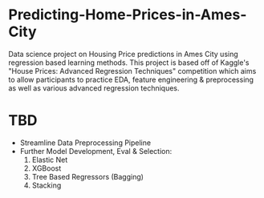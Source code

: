 # Predicting-Home-Prices-in-Ames-City
Data science project on Housing Price predictions in Ames City using regression based learning methods. This project is based off of Kaggle's "House Prices: Advanced Regression Techniques" competition which aims to allow participants to practice EDA, feature engineering &amp; preprocessing as well as various advanced regression techniques.

# TBD
- Streamline Data Preprocessing Pipeline
- Further Model Development, Eval & Selection:
  1) Elastic Net
  2) XGBoost
  3) Tree Based Regressors (Bagging)
  4) Stacking
